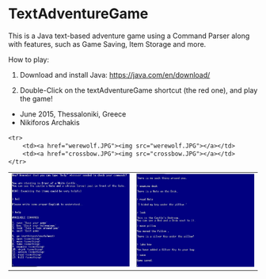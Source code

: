 # TextAdventureGame

This is a Java text-based adventure game using a Command Parser along with features, such as Game Saving, Item Storage and more.


How to play:

1) Download and install Java:  https://java.com/en/download/

2) Double-Click on the textAdventureGame shortcut (the red one), and play the game!

- June 2015, Thessaloniki, Greece
- Nikiforos Archakis

<table>
 	<tr>
		<td><a href="/commands.JPG"><img src="commands.JPG"></a></td>
		<td><a href="saving.JPG"><img src="saving.JPG"></a></td>
	</tr>
	
 	<tr>
		<td><a href="werewolf.JPG"><img src="werewolf.JPG"></a></td>
		<td><a href="crossbow.JPG"><img src="crossbow.JPG"></a></td>
	</tr>
</table>

